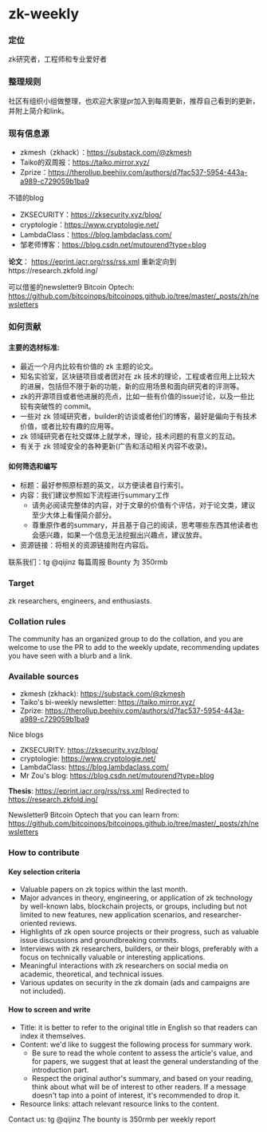 # zk-weekly

### 定位
zk研究者，工程师和专业爱好者

### 整理规则
社区有组织小组做整理，也欢迎大家提pr加入到每周更新，推荐自己看到的更新，并附上简介和link。

### 现有信息源
- zkmesh（zkhack）：https://substack.com/@zkmesh
- Taiko的双周报：https://taiko.mirror.xyz/
- Zprize：https://therollup.beehiiv.com/authors/d7fac537-5954-443a-a989-c729059b1ba9

不错的blog
- ZKSECURITY：https://zksecurity.xyz/blog/
- cryptologie：https://www.cryptologie.net/  
- LambdaClass：https://blog.lambdaclass.com/  
- 邹老师博客：https://blog.csdn.net/mutourend?type=blog

**论文**： https://eprint.iacr.org/rss/rss.xml 重新定向到https://research.zkfold.ing/ 

可以借鉴的newsletter9
Bitcoin Optech: https://github.com/bitcoinops/bitcoinops.github.io/tree/master/_posts/zh/newsletters


### 如何贡献

#### 主要的选材标准:

- 最近一个月内比较有价值的 zk 主题的论文。
- 知名实验室，区块链项目或者团对在 zk 技术的理论，工程或者应用上比较大的进展，包括但不限于新的功能，新的应用场景和面向研究者的评测等。
- zk的开源项目或者他进展的亮点，比如一些有价值的issue讨论，以及一些比较有突破性的 commit。
- 一些对 zk 领域研究者，builder的访谈或者他们的博客，最好是偏向于有技术价值，或者比较有趣的应用等。
- zk 领域研究者在社交媒体上就学术，理论，技术问题的有意义的互动。
- 有关于 zk 领域安全的各种更新(广告和活动相关内容不收录)。

#### 如何筛选和编写

- 标题：最好参照原标题的英文，以方便读者自行索引。
- 内容：我们建议参照如下流程进行summary工作
    - 请务必阅读完整体的内容，对于文章的价值有个评估，对于论文类，建议至少大体上看懂简介部分。
    - 尊重原作者的summary，并且基于自己的阅读，思考哪些东西其他读者也会感兴趣，如果一个信息无法挖掘出兴趣点，建议放弃。
- 资源链接：将相关的资源链接附在内容后。


联系我们：tg @qijinz
每篇周报 Bounty 为 350rmb


### Target 
zk researchers, engineers, and enthusiasts.

### Collation rules 
The community has an organized group to do the collation, and you are welcome to use the PR to add to the weekly update, recommending updates you have seen with a blurb and a link.

### Available sources 
- zkmesh (zkhack): https://substack.com/@zkmesh
- Taiko's bi-weekly newsletter: https://taiko.mirror.xyz/
- Zprize: https://therollup.beehiiv.com/authors/d7fac537-5954-443a-a989-c729059b1ba9

Nice blogs 
- ZKSECURITY: https://zksecurity.xyz/blog/
- cryptologie: https://www.cryptologie.net/
- LambdaClass: https://blog.lambdaclass.com/
- Mr Zou's blog: https://blog.csdn.net/mutourend?type=blog

**Thesis**: https://eprint.iacr.org/rss/rss.xml Redirected to https://research.zkfold.ing/

Newsletter9 Bitcoin Optech that you can learn from: https://github.com/bitcoinops/bitcoinops.github.io/tree/master/_posts/zh/newsletters


### How to contribute

#### Key selection criteria

- Valuable papers on zk topics within the last month.
- Major advances in theory, engineering, or application of zk technology by well-known labs, blockchain projects, or groups, including but not limited to new features, new application scenarios, and researcher-oriented reviews.
- Highlights of zk open source projects or their progress, such as valuable issue discussions and groundbreaking commits.
- Interviews with zk researchers, builders, or their blogs, preferably with a focus on technically valuable or interesting applications.
- Meaningful interactions with zk researchers on social media on academic, theoretical, and technical issues.
- Various updates on security in the zk domain (ads and campaigns are not included).

#### How to screen and write

- Title: it is better to refer to the original title in English so that readers can index it themselves.
- Content: we'd like to suggest the following process for summary work.
  - Be sure to read the whole content to assess the article's value, and for papers, we suggest that at least the general understanding of the introduction part.
  - Respect the original author's summary, and based on your reading, think about what will be of interest to other readers. If a message doesn't tap into a point of interest, it's recommended to drop it.
- Resource links: attach relevant resource links to the content.


Contact us: tg @qijinz
The bounty is 350rmb per weekly report
